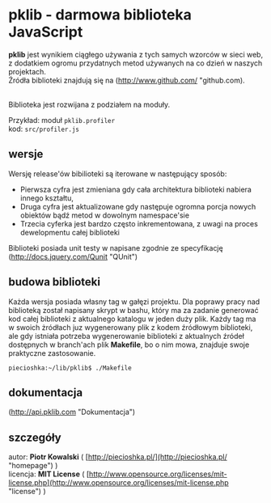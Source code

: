 # pklib - darmowa biblioteka JavaScript

**pklib** jest wynikiem ciągłego używania z tych samych wzorców w sieci web,<br />
z dodatkiem ogromu przydatnych metod używanych na co dzień w naszych projektach.<br /> 
Źródła biblioteki znajdują się na (http://www.github.com/ "github.com).<br /><br />

Biblioteka jest rozwijana z podziałem na moduły.

Przykład:
    moduł `pklib.profiler`<br />
    kod: `src/profiler.js`

## wersje

Wersję release'ów bibilioteki są iterowane w następujący sposób:

* Pierwsza cyfra jest zmieniana gdy cała architektura biblioteki nabiera innego kształtu,
* Druga cyfra jest aktualizowane gdy następuje ogromna porcja nowych obiektów bądź metod w dowolnym namespace'sie
* Trzecia cyferka jest bardzo często inkrementowana, z uwagi na proces dewelopmentu całej biblioteki

Biblioteki posiada unit testy w napisane zgodnie ze specyfikację (http://docs.jquery.com/Qunit "QUnit")

## budowa biblioteki

Każda wersja posiada własny tag w gałęzi projektu. Dla poprawy pracy nad biblioteką został napisany skrypt w bashu,
który ma za zadanie generować kod całej biblioteki z aktualnego katalogu w jeden duży plik. 
Każdy tag ma w swoich żródłach juz wygenerowany plik z kodem źródłowym biblioteki, ale gdy istniała potrzeba 
wygenerowanie biblioteki z aktualnych źródeł dostępnych w branch'ach plik **Makefile**, bo o nim mowa,
znajduje swoje praktyczne zastosowanie.

`piecioshka:~/lib/pklib$ ./Makefile`

## dokumentacja

(http://api.pklib.com "Dokumentacja")

## szczegóły

autor: **Piotr Kowalski** ( [http://piecioshka.pl/](http://piecioshka.pl/ "homepage") ) <br />
licencja: **MIT License** ( [http://www.opensource.org/licenses/mit-license.php](http://www.opensource.org/licenses/mit-license.php "license") ) 
